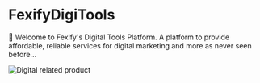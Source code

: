 # FexifyDigiTools

:wave: Welcome to Fexify's Digital Tools Platform.
A platform to provide affordable, reliable services for digital marketing and more as never seen before...

![Digital related product](https://encrypted-tbn0.gstatic.com/images?q=tbn:ANd9GcTms5pgg45jeqdw1eS3OnqkJMw4YMdsDmlcxumgc6Iw711hK4UgjwaudTSl4Q&s)
